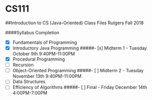 # CS111
##Introduction to CS (Java-Oriented) Class Files
Rutgers Fall 2018

####Syllabus Completion
- [x] Fundamentals of Programming
- [x] Introductory Java Programming
#####- [x] Midterm 1 - Tuesday October 9th 9:40PM-11:00PM
- [x] Procedural Programming
- [ ] Recursion
- [ ] Object-Oriented Programming
#####- [ ] Midterm 2 - Tuesday November 13th 9:40PM-11:00PM
- [ ] Data Structures
- [ ] Efficiency of Algorithms
#####- [ ] Final - Friday December 14th 4:00PM-7:00PM
